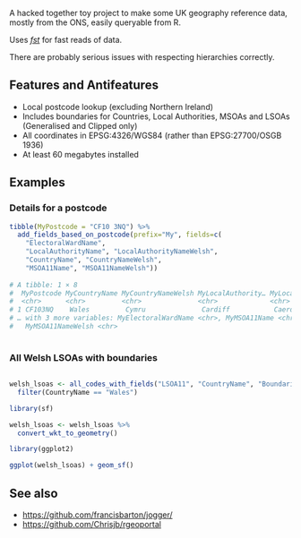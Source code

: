
A hacked together toy project to make some UK geography reference data, mostly from the ONS, easily queryable from R.

Uses *[fst](https://www.fstpackage.org/)* for fast reads of data.

There are probably serious issues with respecting hierarchies correctly.

## Features and Antifeatures

* Local postcode lookup (excluding Northern Ireland)
* Includes boundaries for Countries, Local Authorities, MSOAs and LSOAs (Generalised and Clipped only)
* All coordinates in EPSG:4326/WGS84 (rather than EPSG:27700/OSGB 1936)
* At least 60 megabytes installed

## Examples

### Details for a postcode

```R
tibble(MyPostcode = "CF10 3NQ") %>% 
  add_fields_based_on_postcode(prefix="My", fields=c(
    "ElectoralWardName", 
    "LocalAuthorityName", "LocalAuthorityNameWelsh", 
    "CountryName", "CountryNameWelsh", 
    "MSOA11Name", "MSOA11NameWelsh"))
    
# A tibble: 1 × 8
#  MyPostcode MyCountryName MyCountryNameWelsh MyLocalAuthority… MyLocalAuthorit…
#  <chr>      <chr>         <chr>              <chr>             <chr>
# 1 CF103NQ    Wales         Cymru              Cardiff           Caerdydd
# … with 3 more variables: MyElectoralWardName <chr>, MyMSOA11Name <chr>,
#   MyMSOA11NameWelsh <chr>
    
```

### All Welsh LSOAs with boundaries 


```R

welsh_lsoas <- all_codes_with_fields("LSOA11", "CountryName", "Boundaries") %>%
  filter(CountryName == "Wales")

library(sf)

welsh_lsoas <- welsh_lsoas %>% 
  convert_wkt_to_geometry()

library(ggplot2)

ggplot(welsh_lsoas) + geom_sf()

```


## See also

- https://github.com/francisbarton/jogger/
- https://github.com/Chrisjb/rgeoportal

